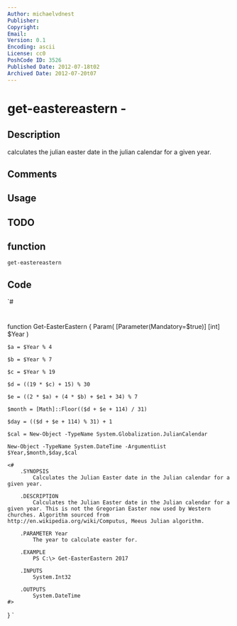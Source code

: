 ```yaml
---
Author: michaelvdnest
Publisher: 
Copyright: 
Email: 
Version: 0.1
Encoding: ascii
License: cc0
PoshCode ID: 3526
Published Date: 2012-07-18t02
Archived Date: 2012-07-20t07
---
```


# get-eastereastern - 

## Description

calculates the julian easter date in the julian calendar for a given year.

## Comments



## Usage



## TODO



## function

`get-eastereastern`

## Code

`#
 #
 function Get-EasterEastern {
 	Param(
 		[Parameter(Mandatory=$true)]
         [int] $Year
 	)
 	
 	$a = $Year % 4
 	
 	$b = $Year % 7
 	
 	$c = $Year % 19 	
 	
 	$d = ((19 * $c) + 15) % 30 	
 	
 	$e = ((2 * $a) + (4 * $b) + $e1 + 34) % 7 	
 	
 	$month = [Math]::Floor(($d + $e + 114) / 31)
 	
 	$day = (($d + $e + 114) % 31) + 1 	
 
 	$cal = New-Object -TypeName System.Globalization.JulianCalendar
 	
 	New-Object -TypeName System.DateTime -ArgumentList $Year,$month,$day,$cal
 	
 	<#
 		.SYNOPSIS
 			Calculates the Julian Easter date in the Julian calendar for a given year.
 
 		.DESCRIPTION
 			Calculates the Julian Easter date in the Julian calendar for a given year. This is not the Gregorian Easter now used by Western churches. Algorithm sourced from http://en.wikipedia.org/wiki/Computus, Meeus Julian algorithm.
 
 		.PARAMETER Year
 			The year to calculate easter for.
 
 		.EXAMPLE
 			PS C:\> Get-EasterEastern 2017
 
 		.INPUTS
 			System.Int32
 
 		.OUTPUTS
 			System.DateTime
 	#>
 }
`


